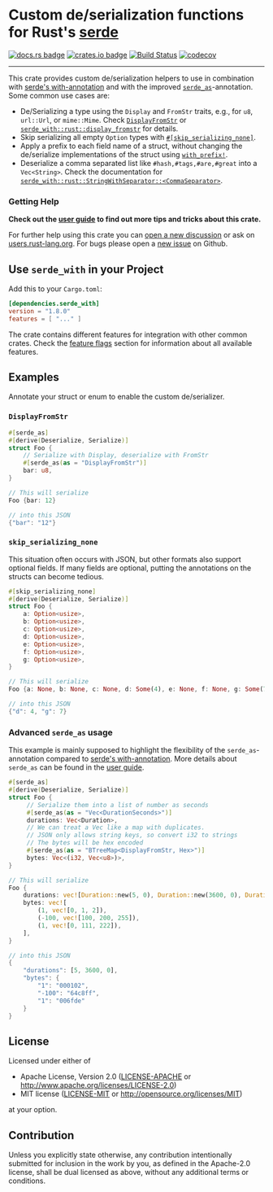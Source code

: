 # Custom de/serialization functions for Rust's [serde](https://serde.rs)

[![docs.rs badge](https://docs.rs/serde_with/badge.svg)](https://docs.rs/serde_with/)
[![crates.io badge](https://img.shields.io/crates/v/serde_with.svg)](https://crates.io/crates/serde_with/)
[![Build Status](https://github.com/jonasbb/serde_with/workflows/Rust%20CI/badge.svg)](https://github.com/jonasbb/serde_with)
[![codecov](https://codecov.io/gh/jonasbb/serde_with/branch/master/graph/badge.svg)](https://codecov.io/gh/jonasbb/serde_with)

---

This crate provides custom de/serialization helpers to use in combination with [serde's with-annotation][with-annotation] and with the improved [`serde_as`][user guide]-annotation.
Some common use cases are:

* De/Serializing a type using the `Display` and `FromStr` traits, e.g., for `u8`, `url::Url`, or `mime::Mime`.
     Check [`DisplayFromStr`][] or [`serde_with::rust::display_fromstr`][display_fromstr] for details.
* Skip serializing all empty `Option` types with [`#[skip_serializing_none]`][skip_serializing_none].
* Apply a prefix to each field name of a struct, without changing the de/serialize implementations of the struct using [`with_prefix!`][].
* Deserialize a comma separated list like `#hash,#tags,#are,#great` into a `Vec<String>`.
     Check the documentation for [`serde_with::rust::StringWithSeparator::<CommaSeparator>`][StringWithSeparator].

### Getting Help

**Check out the [user guide][user guide] to find out more tips and tricks about this crate.**

For further help using this crate you can [open a new discussion](https://github.com/jonasbb/serde_with/discussions/new) or ask on [users.rust-lang.org](https://users.rust-lang.org/).
For bugs please open a [new issue](https://github.com/jonasbb/serde_with/issues/new) on Github.

## Use `serde_with` in your Project

Add this to your `Cargo.toml`:

```toml
[dependencies.serde_with]
version = "1.8.0"
features = [ "..." ]
```

The crate contains different features for integration with other common crates.
Check the [feature flags][] section for information about all available features.

## Examples

Annotate your struct or enum to enable the custom de/serializer.

### `DisplayFromStr`

```rust
#[serde_as]
#[derive(Deserialize, Serialize)]
struct Foo {
    // Serialize with Display, deserialize with FromStr
    #[serde_as(as = "DisplayFromStr")]
    bar: u8,
}

// This will serialize
Foo {bar: 12}

// into this JSON
{"bar": "12"}
```

### `skip_serializing_none`

This situation often occurs with JSON, but other formats also support optional fields.
If many fields are optional, putting the annotations on the structs can become tedious.

```rust
#[skip_serializing_none]
#[derive(Deserialize, Serialize)]
struct Foo {
    a: Option<usize>,
    b: Option<usize>,
    c: Option<usize>,
    d: Option<usize>,
    e: Option<usize>,
    f: Option<usize>,
    g: Option<usize>,
}

// This will serialize
Foo {a: None, b: None, c: None, d: Some(4), e: None, f: None, g: Some(7)}

// into this JSON
{"d": 4, "g": 7}
```

### Advanced `serde_as` usage

This example is mainly supposed to highlight the flexibility of the `serde_as`-annotation compared to [serde's with-annotation][with-annotation].
More details about `serde_as` can be found in the [user guide][].

```rust
#[serde_as]
#[derive(Deserialize, Serialize)]
struct Foo {
     // Serialize them into a list of number as seconds
     #[serde_as(as = "Vec<DurationSeconds>")]
     durations: Vec<Duration>,
     // We can treat a Vec like a map with duplicates.
     // JSON only allows string keys, so convert i32 to strings
     // The bytes will be hex encoded
     #[serde_as(as = "BTreeMap<DisplayFromStr, Hex>")]
     bytes: Vec<(i32, Vec<u8>)>,
}

// This will serialize
Foo {
    durations: vec![Duration::new(5, 0), Duration::new(3600, 0), Duration::new(0, 0)],
    bytes: vec![
        (1, vec![0, 1, 2]),
        (-100, vec![100, 200, 255]),
        (1, vec![0, 111, 222]),
    ],
}

// into this JSON
{
    "durations": [5, 3600, 0],
    "bytes": {
        "1": "000102",
        "-100": "64c8ff",
        "1": "006fde"
    }
}
```

[`DisplayFromStr`]: https://docs.rs/serde_with/1.8.0/serde_with/struct.DisplayFromStr.html
[`with_prefix!`]: https://docs.rs/serde_with/1.8.0/serde_with/macro.with_prefix.html
[display_fromstr]: https://docs.rs/serde_with/1.8.0/serde_with/rust/display_fromstr/index.html
[feature flags]: https://docs.rs/serde_with/1.8.0/serde_with/guide/feature_flags/index.html
[skip_serializing_none]: https://docs.rs/serde_with/1.8.0/serde_with/attr.skip_serializing_none.html
[StringWithSeparator]: https://docs.rs/serde_with/1.8.0/serde_with/rust/struct.StringWithSeparator.html
[user guide]: https://docs.rs/serde_with/1.8.0/serde_with/guide/index.html
[with-annotation]: https://serde.rs/field-attrs.html#with

## License

Licensed under either of

* Apache License, Version 2.0 ([LICENSE-APACHE](LICENSE-APACHE) or http://www.apache.org/licenses/LICENSE-2.0)
* MIT license ([LICENSE-MIT](LICENSE-MIT) or http://opensource.org/licenses/MIT)

at your option.

## Contribution

Unless you explicitly state otherwise, any contribution intentionally submitted
for inclusion in the work by you, as defined in the Apache-2.0 license, shall
be dual licensed as above, without any additional terms or conditions.
